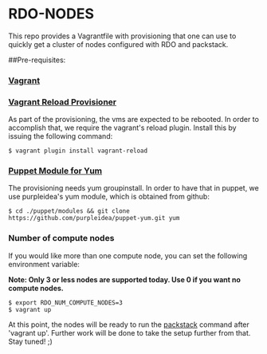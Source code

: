 # RDO-NODES

This repo provides a Vagrantfile with provisioning that one can use to quickly
get a cluster of nodes configured with RDO and packstack.

##Pre-requisites:

### [Vagrant][0]

### [Vagrant Reload Provisioner][1]

As part of the provisioning, the vms are expected to be rebooted. In order to accomplish that,
we require the vagrant's reload plugin. Install this by issuing the following command:

    $ vagrant plugin install vagrant-reload

### [Puppet Module for Yum][2]

The provisioning needs yum groupinstall. In order to have that in puppet, we use purpleidea's yum
module, which is obtained from github:

    $ cd ./puppet/modules && git clone https://github.com/purpleidea/puppet-yum.git yum

### Number of compute nodes

If you would like more than one compute node, you can set the following environment variable:

**Note: Only 3 or less nodes are supported today. Use 0 if you want no compute nodes.**

    $ export RDO_NUM_COMPUTE_NODES=3
    $ vagrant up


At this point, the nodes will be ready to run the [packstack][3] command after 'vagrant up'.
Further work will be done to take the setup further from that. Stay tuned! ;)

[0]: https://www.vagrantup.com/ "Vagrant"
[1]: https://github.com/aidanns/vagrant-reload "Vagrant Reload"
[2]: https://github.com/purpleidea/puppet-yum "Puppet Yum"
[3]: https://openstack.redhat.com/Quickstart "Packstack"
